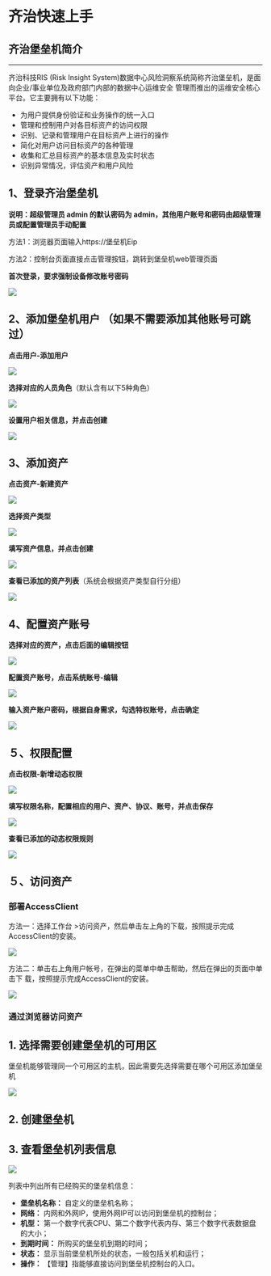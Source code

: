 

# 齐治快速上手

## 齐治堡垒机简介

-----
齐治科技RIS (Risk Insight System)数据中心风险洞察系统简称齐治堡垒机，是面向企业/事业单位及政府部门内部的数据中心运维安全 管理而推出的运维安全核心平台。它主要拥有以下功能：
 - 为用户提供身份验证和业务操作的统一入口
 - 管理和控制用户对各目标资产的访问权限
 - 识别、记录和管理用户在目标资产上进行的操作
 - 简化对用户访问目标资产的各种管理
 - 收集和汇总目标资产的基本信息及实时状态
 -  识别异常情况，评估资产和用户风险

## 1、登录齐治堡垒机

**说明：超级管理员 admin 的默认密码为 admin，其他用户账号和密码由超级管理员或配置管理员手动配置**

方法1：浏览器页面输入https://堡垒机Eip


方法2：控制台页面直接点击管理按钮，跳转到堡垒机web管理页面


**首次登录，要求强制设备修改账号密码**

![](/images/登录页面.png)
 
## 2、添加堡垒机用户 （如果不需要添加其他账号可跳过）

**点击用户-添加用户**

![](/images/添加用户.png)

**选择对应的人员角色**（默认含有以下5种角色）

![](/images/角色.png)

**设置用户相关信息，并点击创建**

![](/images/设置.png)

## 3、添加资产

**点击资产-新建资产**

![](/images/新建资产.png)

**选择资产类型**

![](/images/资产类型.png)

**填写资产信息，并点击创建**

![](/images/创建.png)

**查看已添加的资产列表**（系统会根据资产类型自行分组）

![](/images/查看.png)

## 4、配置资产账号

**选择对应的资产，点击后面的编辑按钮**

![](/images/资产账号.png)

**配置资产账号，点击系统账号-编辑**

![](/images/资产编辑.png)

**输入资产账户密码，根据自身需求，勾选特权账号，点击确定**

![](/images/特权账号.png)

## ５、权限配置

**点击权限-新增动态权限**

![](/images/权限.png)

**填写权限名称，配置相应的用户、资产、协议、账号，并点击保存**

![](/images/权限配置.png)

**查看已添加的动态权限规则**

![](/images/动态权限.png)

## ５、访问资产

### **部署AccessClient**

方法一：选择工作台 >访问资产，然后单击左上角的下载，按照提示完成AccessClient的安装。

![](/images/AccessClient.png)

方法二：单击右上角用户帐号，在弹出的菜单中单击帮助，然后在弹出的页面中单击下 载，按照提示完成AccessClient的安装。

![](/images/帮助.png)

### **通过浏览器访问资产**








## 1\. 选择需要创建堡垒机的可用区

堡垒机能够管理同一个可用区的主机，因此需要先选择需要在哪个可用区添加堡垒机

![](/images/region.png)

## 2\. 创建堡垒机


## 3\. 查看堡垒机列表信息

![](/images/list.png)

列表中列出所有已经购买的堡垒机信息：

  - **堡垒机名称：** 自定义的堡垒机名称；
  - **网络：** 内网和外网IP，使用外网IP可以访问到堡垒机的控制台；
  - **机型：** 第一个数字代表CPU、第二个数字代表内存、第三个数字代表数据盘的大小；
  - **到期时间：** 所购买的堡垒机到期的时间；
  - **状态：** 显示当前堡垒机所处的状态，一般包括关机和运行；
  - **操作：** 【管理】指能够直接访问到堡垒机控制台的入口。


